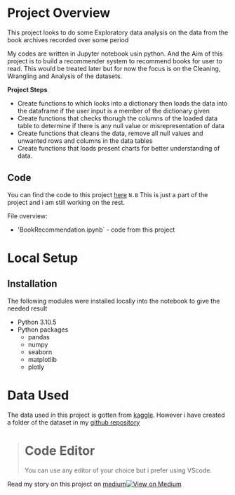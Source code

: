 # Project Overview

This project looks to do some Exploratory data analysis on the data from the book archives recorded over some period 

My codes are written in Jupyter notebook usin python. And the Aim of this project is to build a recommender system to recommend books for user to read. This would be treated later but for now the focus is on the Cleaning, Wrangling and Analysis of the datasets.

**Project Steps**

* Create functions to which looks into a dictionary then loads the data into the dataframe if the user input is a member of the dictionary given
* Create functions that checks thorugh the columns of the loaded data table to determine if there is any null value or misrepresentation of data
* Create functions that cleans the data, remove all null values and unwanted rows and columns in the data tables
* Create functions that loads present charts for better understanding of data.

## Code 

You can find the code to this project [here](https://github.com/PhagoroyeBabs/) `N.B` This is just a part of the project and i am still working on the rest.

File overview:

* 'BookRecommendation.ipynb` - code from this project 

# Local Setup 

## Installation 

The following modules were installed locally into the notebook to give the needed result

* Python 3.10.5
* Python packages
    - pandas
    - numpy 
    - seaborn 
    - matplotlib
    - plotly 

# Data Used 

The data used in this project is gotten from [kaggle](https://www.kaggle.com/datasets/arashnic/book-recommendation-dataset). However i have created a folder of the dataset in my [github repository](https://github.com/PhagoroyeBabs/data)

> # Code Editor
> You can use any editor of your choice but i prefer using VScode.

Read my story on this project on [medium](https://medium.com/@Babsfagoroye/exploratory-data-analysis-book-recommendation-f411d7f3f70c)[![View on Medium](https://img.shields.io/badge/Medium-View%20on%20Medium-red?logo=medium)](https://medium.com/@Babsfagoroye/exploratory-data-analysis-book-recommendation-f411d7f3f70c)


